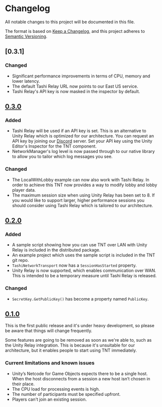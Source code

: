 # Changelog

All notable changes to this project will be documented in this file.

The format is based on [Keep a Changelog](https://keepachangelog.com/en/1.0.0/),
and this project adheres to [Semantic Versioning](https://semver.org/spec/v2.0.0.html).

## [0.3.1]

### Changed

* Significant performance improvements in terms of CPU, memory and lower
  latency.
* The default Tashi Relay URL now points to our East US service.
* Tashi Relay's API key is now masked in the inspector by default.

## [0.3.0]

### Added

* Tashi Relay will be used if an API key is set. This  is an alternative to Unity
  Relay which is optimized for our architecture. You can request an API key by
  joining our [Discord] server. Set your API key using the Unity Editor's
  Inspector for the TNT component.
* NetworkManager's log level is now passed through to our native library to
  allow you to tailor which log messages you see.

### Changed

* The LocalWithLobby example can now also work with Tashi Relay. In order to
  achieve this TNT now provides a way to modify lobby and lobby player data.
* The maximum session size when using Unity Relay has been set to 8.
  If you would like to support larger, higher performance sessions you should
  consider using Tashi Relay which is tailored to our architecture.

## [0.2.0]

### Added

* A sample script showing how you can use TNT over LAN with Unity Relay is
  included in the distributed package.
* An example project which uses the sample script is included in the TNT git
  repo.
* `TashiNetworkTransport` now has a `SessionHasStarted` property.
* Unity Relay is now supported, which enables communication over WAN. This is
  intended to be a temporary measure until Tashi Relay is released.

### Changed

* `SecretKey.GetPublicKey()` has become a property named `PublicKey`.

## [0.1.0]

This is the first public release and it's under heavy development, so please
be aware that things will change frequently.

Some features are going to be removed as soon as we're able to, such as the
Unity Relay integration. This is because it's unsuitable for our architecture,
but it enables people to start using TNT immediately.

### Current limitations and known issues

* Unity’s Netcode for Game Objects expects there to be a single host. When the
  host disconnects from a session a new host isn’t chosen in their place.
* The CPU load for processing events is high.
* The number of participants must be specified upfront.
* Players can't join an existing session.

[Keep a Changelog]: https://keepachangelog.com/en/1.0.0/
[Semantic Versioning]: https://semver.org/spec/v2.0.0.html
[Discord]: https://discord.com/invite/fPNdgUCGnk
[0.3.0]: https://github.com/tashigg/tashi-network-transport/releases/tag/v0.3.0
[0.2.0]: https://github.com/tashigg/tashi-network-transport/releases/tag/v0.2.0
[0.1.0]: https://github.com/tashigg/tashi-network-transport/releases/tag/v0.1.0
